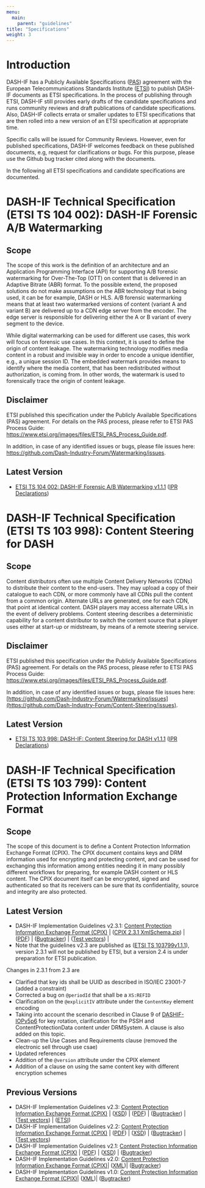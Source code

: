 ```yaml
---
menu:
  main:
    parent: "guidelines"
title: "Specifications"
weight: 3
---
```



# Introduction

DASH-IF has a Publicly Available Specifications ([PAS](https://www.etsi.org/images/files/ETSI_PAS_Process_Guide.pdf)) agreement with the European Telecommunications Standards Institute ([ETSI](https://www.etsi.org/)) to publish DASH-IF documents as ETSI specifications. In the process of publishing through ETSI, DASH-IF still provides early drafts of the candidate specifications and runs community reviews and draft publications of candidate specifications. Also, DASH-IF collects errata or smaller updates to ETSI specifications that are then rolled into a new version of an ETSI specification at appropriate time.

Specific calls will be issued for Community Reviews. However, even for published specifications, DASH-IF welcomes feedback on these published documents, e.g, request for clarifications or bugs. For this purpose, please use the Github bug tracker cited along with the documents.

In the following all ETSI specifications and candidate specifications are documented.

# DASH-IF Technical Specification (ETSI TS 104 002): DASH-IF Forensic A/B Watermarking 

## Scope

The scope of this work is the definition of an architecture and an Application Programming Interface (API) for supporting A/B forensic watermarking for Over-The-Top (OTT) on content that is delivered in an Adaptive Bitrate (ABR) format. To the possible extend, the proposed solutions do not make assumptions on the ABR technology that is being used, it can be for example, DASH or HLS. A/B forensic watermarking means that at least two watermarked versions of content (variant A and variant B) are delivered up to a CDN edge server from the encoder. The edge server is responsible for delivering either the A or B variant of every segment to the device.

While digital watermarking can be used for different use cases, this work will focus on forensic use cases. In this context, it is used to define the origin of content leakage. The watermarking technology modifies media content in a robust and invisible way in order to encode a unique identifier, e.g., a unique session ID. The embedded watermark provides means to identify where the media content, that has been redistributed without authorization, is coming from. In other words, the watermark is used to forensically trace the origin of content leakage.
 
## Disclaimer
ETSI published this specification under the Publicly Available Specifications (PAS) agreement. For details on the PAS process, please refer to ETSI PAS Process Guide: https://www.etsi.org/images/files/ETSI_PAS_Process_Guide.pdf.

In addition, in case of any identified issues or bugs, please file issues here: https://github.com/Dash-Industry-Forum/Watermarking/issues.

## Latest Version
* [ETSI TS 104 002: DASH-IF Forensic A/B Watermarking v1.1.1](https://www.etsi.org/deliver/etsi_ts/104000_104099/104002/01.01.01_60/ts_104002v010101p.pdf) ([IPR Declarations](https://dashif.org/ipr-declarations/))



# DASH-IF Technical Specification (ETSI TS 103 998): Content Steering for DASH

## Scope

Content distributors often use multiple Content Delivery Networks (CDNs) to distribute their content to the end-users. They may upload a copy of their catalogue to each CDN, or more commonly have all CDNs pull the content from a common origin. Alternate URLs are generated, one for each CDN, that point at identical content. DASH players may access alternate URLs in the event of delivery problems. Content steering describes a deterministic capability for a content distributor to switch the content source that a player uses either at start-up or midstream, by means of a remote steering service. 

## Disclaimer
ETSI published this specification under the Publicly Available Specifications (PAS) agreement. For details on the PAS process, please refer to ETSI PAS Process Guide: https://www.etsi.org/images/files/ETSI_PAS_Process_Guide.pdf.

In addition, in case of any identified issues or bugs, please file issues here: [https://github.com/Dash-Industry-Forum/Watermarking/issues](https://github.com/Dash-Industry-Forum/Content-Steering/issues).

## Latest Version

* [ETSI TS 103 998: DASH-IF: Content Steering for DASH v1.1.1](https://www.etsi.org/deliver/etsi_ts/103900_103999/103998/01.01.01_60/ts_103998v010101p.pdf) ([IPR Declarations](https://dashif.org/ipr-declarations/))


# DASH-IF Technical Specification (ETSI TS 103 799): Content Protection Information Exchange Format

## Scope

The scope of this document is to define a Content Protection Information Exchange Format (CPIX). The CPIX document contains keys and DRM information used for encrypting and protecting content, and can be used for exchanging this information among entities needing it in many possibly different workflows for preparing, for example DASH content or HLS content. The CPIX document itself can be encrypted, signed and authenticated so that its receivers can be sure that its confidentiality, source and integrity are also protected.

## Latest Version

* DASH-IF Implementation Guidelines v2.3.1: [Content Protection Information Exchange Format (CPIX)](https://dashif-documents.azurewebsites.net/Cpix/master/Cpix.html) | ([CPIX 2.3.1 XmlSchema.zip](https://github.com/Dash-Industry-Forum/Dash-Industry-Forum.github.io/files/13752029/CPIX.2.3.1.XmlSchema.zip)) | ([PDF](https://dashif-documents.azurewebsites.net/Cpix/master/Cpix.pdf)) | ([Bugtracker](https://github.com/Dash-Industry-Forum/CPIX/issues)) | ([Test vectors](https://github.com/Dash-Industry-Forum/cpix-test-vectors)) | 
* Note that the guidelines v2.3 are published as ([ETSI TS 103799v1.1.1](https://www.etsi.org/deliver/etsi_ts/103700_103799/103799/01.01.01_60/ts_103799v010101p.pdf)), version 2.3.1 will not be published by ETSI, but a version 2.4 is under preparation for ETSI publication.

Changes in 2.3.1 from 2.3 are

* Clarified that key ids shall be UUID as described in ISO/IEC 23001-7 (added a constraint)
* Corrected a bug on `@periodId` that shall be a `XS:REFID`
* Clarification on the `@explicitIV` attribute under the `ContentKey` element encoding
* Taking into account the scenario described in Clause 9 of [DASHIF-IOPv5p6](https://dashif-documents.azurewebsites.net/Cpix/master/Cpix.html#biblio-dashif-iopv5p6) for key rotation, clarification for the PSSH and ContentProtectionData content under DRMSystem. A clause is also added on this topic.
* Clean-up the Use Cases and Requirements clause (removed the electronic sell through use csae)
* Updated references
* Addition of the `@version` attribute under the CPIX element
* Addition of a clause on using the same content key with different encryption schemes


## Previous Versions

* DASH-IF Implementation Guidelines v2.3: [Content Protection Information Exchange Format (CPIX)](https://dash-industry-forum.github.io/docs/CPIX2.3/Cpix.html) | ([XSD](https://dash-industry-forum.github.io/docs/CPIX2.3/XmlSchema.zip)) | ([PDF](https://dash-industry-forum.github.io/docs/CPIX2.3/Cpix.pdf)) | ([Bugtracker](https://github.com/Dash-Industry-Forum/CPIX/issues)) | ([Test vectors](https://github.com/Dash-Industry-Forum/cpix-test-vectors)) | ([ETSI](https://www.etsi.org/deliver/etsi_ts/103700_103799/103799/01.01.01_60/ts_103799v010101p.pdf))
* DASH-IF Implementation Guidelines v2.2: [Content Protection Information Exchange Format (CPIX)](https://dash-industry-forum.github.io/docs/CPIX2.2/Cpix.html) | ([PDF](https://dash-industry-forum.github.io/docs/CPIX2.2/Cpix.pdf)) | ([XSD](https://dash-industry-forum.github.io/docs/CPIX2.2/XSD.zip)) | ([Bugtracker](https://github.com/Dash-Industry-Forum/CPIX/issues)) | ([Test vectors](https://github.com/Dash-Industry-Forum/cpix-test-vectors))
* DASH-IF Implementation Guidelines v2.1: [Content Protection Information Exchange Format (CPIX)](https://dash-industry-forum.github.io/docs/CPIX2.1/HTML/Index.html) | ([PDF](https://dash-industry-forum.github.io/docs/CPIX2.1/PDF/Index.pdf)) | ([XSD](https://dash-industry-forum.github.io/docs/CPIX2.1/XSD/cpix.zip)) | ([Bugtracker](https://github.com/Dash-Industry-Forum/CPIX))
* DASH-IF Implementation Guidelines v2.0: [Content Protection Information
  Exchange Format (CPIX)](https://dash-industry-forum.github.io/docs/DASH-IF-CPIX-v2-0.pdf)| ([XML](https://dash-industry-forum.github.io/docs/Schema-Examples-v2.01.zip))| ([Bugtracker](https://github.com/Dash-Industry-Forum/CPIX))
* DASH-IF Implementation Guidelines v1.0: [Content Protection Information
  Exchange Format (CPIX)](https://dash-industry-forum.github.io/docs/DASH-IF-CPIX-v1.0.pdf)| ([XML](https://dash-industry-forum.github.io/docs/DASH-IF-CPIX-v1.0.zip))| ([Bugtracker](https://github.com/Dash-Industry-Forum/CPIX))
